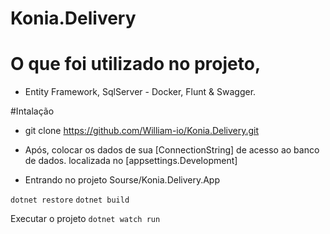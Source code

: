 # Konia.Delivery


# O que foi utilizado no projeto,

- Entity Framework, SqlServer - Docker, Flunt & Swagger. 


#Intalação

- git clone https://github.com/William-io/Konia.Delivery.git


- Após, colocar os dados de sua [ConnectionString] de acesso ao banco de dados.
localizada no [appsettings.Development]

- Entrando no projeto Sourse/Konia.Delivery.App

`dotnet restore`
`dotnet build`

Executar o projeto 
`dotnet watch run`


    